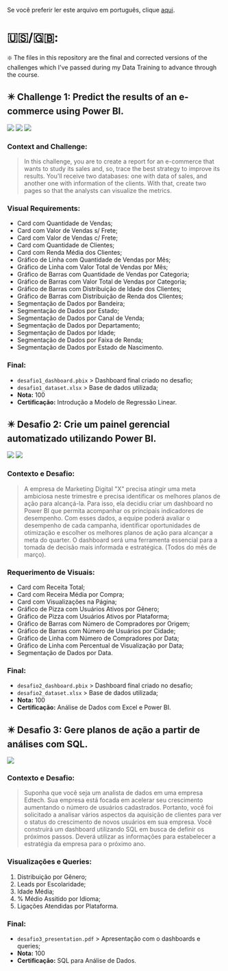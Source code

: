 Se você preferir ler este arquivo em português, clique [aqui](README_PT-BR.md).

# 🇺🇸/🇬🇧:

❇️ The files in this repository are the final and corrected versions of the challenges which I've passed during my Data Training to advance through the course.

## ✴️ Challenge 1: Predict the results of an e-commerce using Power BI.
![](desafio1_print1.jpg) ![](desafio1_print2.jpg) ![](desafio1_print3.jpg)
### Context and Challenge:
> In this challenge, you are to create a report for an e-commerce that wants to study its sales and, so, trace the best strategy to improve its results. You'll receive two databases: one with data of sales, and another one with information of the clients. With that, create two pages so that the analysts can visualize the metrics.
### Visual Requirements:
+ Card com Quantidade de Vendas;
+ Card com Valor de Vendas s/ Frete;
+ Card com Valor de Vendas c/ Frete;
+ Card com Quantidade de Clientes;
+ Card com Renda Média dos Clientes;
+ Gráfico de Linha com Quantidade de Vendas por Mês;
+ Gráfico de Linha com Valor Total de Vendas por Mês;
+ Gráfico de Barras com Quantidade de Vendas por Categoria;
+ Gráfico de Barras com Valor Total de Vendas por Categoria;
+ Gráfico de Barras com Distribuição de Idade dos Clientes;
+ Gráfico de Barras com Distribuição de Renda dos Clientes;
+ Segmentação de Dados por Bandeira;
+ Segmentação de Dados por Estado;
+ Segmentação de Dados por Canal de Venda;
+ Segmentação de Dados por Departamento;
+ Segmentação de Dados por Idade;
+ Segmentação de Dados por Faixa de Renda;
+ Segmentação de Dados por Estado de Nascimento.
### Final:
- `desafio1_dashboard.pbix` > Dashboard final criado no desafio;
- `desafio1_dataset.xlsx` > Base de dados utilizada;
- **Nota:** 100
- **Certificação:** Introdução a Modelo de Regressão Linear.

## ✴️ Desafio 2: Crie um painel gerencial automatizado utilizando Power BI.
![](desafio2_print1.jpg) ![](desafio2_print2.jpg)
### Contexto e Desafio:
> A empresa de Marketing Digital "X" precisa atingir uma meta ambiciosa neste trimestre e precisa identificar os melhores planos de ação para alcançá-la. Para isso, ela decidiu criar um dashboard no Power BI que permita acompanhar os principais indicadores de desempenho. Com esses dados, a equipe poderá avaliar o desempenho de cada campanha, identificar oportunidades de otimização e escolher os melhores planos de ação para alcançar a meta do quarter. O dashboard será uma ferramenta essencial para a tomada de decisão mais informada e estratégica. (Todos do mês de março).
### Requerimento de Visuais:
+ Card com Receita Total;
+ Card com Receira Média por Compra;
+ Card com Visualizações na Página;
+ Gráfico de Pizza com Usuários Ativos por Gênero;
+ Gráfico de Pizza com Usuários Ativos por Plataforma;
+ Gráfico de Barras com Número de Compradores por Origem;
+ Gráfico de Barras com Número de Usuários por Cidade;
+ Gráfico de Linha com Número de Compradores por Data;
+ Gráfico de Linha com Percentual de Visualização por Data;
+ Segmentação de Dados por Data.
### Final:
- `desafio2_dashboard.pbix` > Dashboard final criado no desafio;
- `desafio2_dataset.xlsx` > Base de dados utilizada;
- **Nota:** 100
- **Certificação:** Análise de Dados com Excel e Power BI.

## ✴️ Desafio 3: Gere planos de ação a partir de análises com SQL.
![](desafio3_print1.png)
### Contexto e Desafio:
> Suponha que você seja um analista de dados em uma empresa Edtech. Sua empresa está focada em acelerar seu crescimento aumentando o número de usuários cadastrados. Portanto, você foi solicitado a analisar vários aspectos da aquisição de clientes para ver o status do crescimento de novos usuários em sua empresa. Você construirá um dashboard utilizando SQL em busca de definir os próximos passos. Deverá utilizar as informações para estabelecer a estratégia da empresa para o próximo ano.
### Visualizações e Queries:
1. Distribuição por Gênero;
2. Leads por Escolaridade;
3. Idade Média;
4. % Médio Assitido por Idioma;
5. Ligações Atendidas por Plataforma.
### Final:
- `desafio3_presentation.pdf` > Apresentação com o dashboards e queries;
- **Nota:** 100
- **Certificação:** SQL para Análise de Dados.
